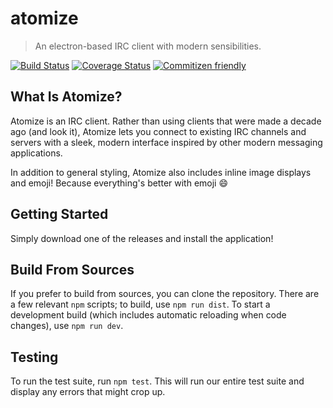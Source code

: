 # atomize

> An electron-based IRC client with modern sensibilities.

[![Build Status](https://github.com/aszecsei/atomize/workflows/build/badge.svg)](https://github.com/aszecsei/atomize/actions?query=workflow%3Abuild)
[![Coverage Status](https://coveralls.io/repos/github/aszecsei/atomize/badge.svg?branch=master)](https://coveralls.io/github/aszecsei/atomize?branch=master)
[![Commitizen friendly](https://img.shields.io/badge/commitizen-friendly-brightgreen.svg)](http://commitizen.github.io/cz-cli/)

## What Is Atomize?

Atomize is an IRC client. Rather than using clients that were made a decade ago (and look it), Atomize lets you connect to existing IRC channels and servers with a sleek, modern interface inspired by other modern messaging applications.

In addition to general styling, Atomize also includes inline image displays and emoji! Because everything's better with emoji 😄

## Getting Started

Simply download one of the releases and install the application!

## Build From Sources

If you prefer to build from sources, you can clone the repository. There are a few relevant `npm` scripts; to build, use `npm run dist`. To start a development build (which includes automatic reloading when code changes), use `npm run dev`.

## Testing

To run the test suite, run `npm test`. This will run our entire test suite and display any errors that might crop up.

